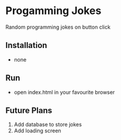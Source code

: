 # Progamming Jokes
Random programming jokes on button click

## Installation
- none

## Run
- open index.html in your favourite browser

## Future Plans
1. Add database to store jokes
2. Add loading screen
